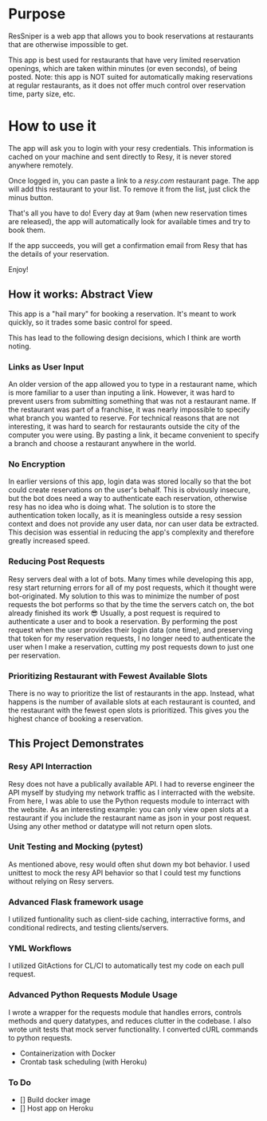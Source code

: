 # Purpose

ResSniper is a web app that allows you to book reservations at restaurants that are otherwise impossible to get. 

This app is best used for restaurants that have very limited reservation openings, which are taken within minutes (or even seconds), of being posted.
Note: this app is NOT suited for automatically making reservations at regular restaurants, as it does not offer much control over reservation time, party size, etc. 

# How to use it
The app will ask you to login with your resy credentials. This information is cached on your machine and sent directly to Resy, it is never stored anywhere remotely.

Once logged in, you can paste a link to a *resy.com* restaurant page. The app will add this restaurant to your list. To remove it from the list, just click the minus button. 

That's all you have to do! Every day at 9am (when new reservation times are released), the app will automatically look for available times and try to book them. 

If the app succeeds, you will get a confirmation email from Resy that has the details of your reservation. 

Enjoy!

## How it works: Abstract View

This app is a "hail mary" for booking a reservation. It's meant to work quickly, so it trades some basic control for speed. 

This has lead to the following design decisions, which I think are worth noting. 

### Links as User Input

An older version of the app allowed you to type in a restaurant name, which is more familiar to a user than inputing a link. 
However, it was hard to prevent users from submitting something that was not a restaurant name. 
If the restaurant was part of a franchise, it was nearly impossible to specify what branch you wanted to reserve. 
For technical reasons that are not interesting, it was hard to search for restaurants outside the city of the computer you were using. 
By pasting a link, it became convenient to specify a branch and choose a restaurant anywhere in the world. 


### No Encryption

In earlier versions of this app, login data was stored locally so that the bot could create reservations on the user's behalf. 
This is obviously insecure, but the bot does need a way to authenticate each reservation, otherwise resy has no idea who is doing what. 
The solution is to store the authentication token locally, as it is meaningless outside a resy session context and does not provide any user data, nor can user data be extracted. 
This decision was essential in reducing the app's complexity and therefore greatly increased speed. 


### Reducing Post Requests

Resy servers deal with a lot of bots. Many times while developing this app, resy start returning errors for all of my post requests, which it thought were bot-originated.
My solution to this was to minimize the number of post requests the bot performs so that by the time the servers catch on, the bot already finished its work :sunglasses:
Usually, a post request is required to authenticate a user and to book a reservation. 
By performing the post request when the user provides their login data (one time), and preserving that token for my reservation requests, I no longer need to authenticate the user when I make a reservation, cutting my post requests down to just one per reservation. 


### Prioritizing Restaurant with Fewest Available Slots

There is no way to prioritize the list of restaurants in the app. 
Instead, what happens is the number of available slots at each restaurant is counted, and the restaurant with the fewest open slots is prioritized. 
This gives you the highest chance of booking a reservation.



## This Project Demonstrates


### Resy API Interraction

Resy does not have a publically available API. 
I had to reverse engineer the API myself by studying my network traffic as I interracted with the website. 
From here, I was able to use the Python requests module to interract with the website. 
As an interesting example: you can only view open slots at a restaurant if you include the restaurant name as json in your post request. Using any other method or datatype will not return open slots. 


### Unit Testing and Mocking (pytest)

As mentioned above, resy would often shut down my bot behavior. I used unittest to mock the resy API behavior so that I could test my functions without relying on Resy servers. 


### Advanced Flask framework usage

I utilized funtionality such as client-side caching, interractive forms, and conditional redirects, and testing clients/servers. 


### YML Workflows

I utilized GitActions for CL/CI to automatically test my code on each pull request. 


### Advanced Python Requests Module Usage

I wrote a wrapper for the requests module that handles errors, controls methods and query datatypes, and reduces clutter in the codebase. 
I also wrote unit tests that mock server functionality. 
I converted cURL commands to python requests. 


* Containerization with Docker
* Crontab task scheduling (with Heroku)

### To Do
- [] Build docker image
- [] Host app on Heroku
